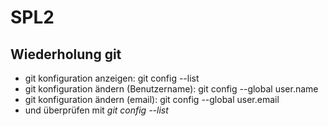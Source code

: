 # SPL2

## Wiederholung git

* git konfiguration anzeigen: git config --list
* git konfiguration ändern (Benutzername): git config --global user.name <username>
* git konfiguration ändern (email): git config --global user.email <email>
* und überprüfen mit *git config --list*
